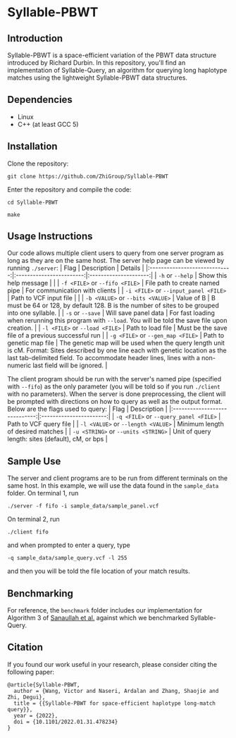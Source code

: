 # Syllable-PBWT
## Introduction
Syllable-PBWT is a space-efficient variation of the PBWT data structure introduced by Richard Durbin. In this repository, you'll find an implementation of Syllable-Query, an algorithm for querying long haplotype matches using the lightweight Syllable-PBWT data structures.

## Dependencies
- Linux
- C++ (at least GCC 5)

## Installation
Clone the repository:

`git clone https://github.com/ZhiGroup/Syllable-PBWT`

Enter the repository and compile the code:

`cd Syllable-PBWT`

`make`

## Usage Instructions
Our code allows multiple client users to query from one server program as long as they are on the same host. The server help page can be viewed by running
`./server`:
|              Flag             |      Description         |        Details         |
|:-----------------------------:|:------------------------:|:---------------------:|
| `-h` or `--help`  | Show this help message   |  |
| `-f <FILE>` or `--fifo <FILE>`  | File path to create named pipe | For communication with clients |
| `-i <FILE>` or `--input_panel <FILE>` | Path to VCF input file | |
| `-b <VALUE>` or `--bits <VALUE>` | Value of B | B must be 64 or 128, by default 128. B is the number of sites to be grouped into one syllable. |
| `-s` or `--save` | Will save panel data | For fast loading when rerunning this program with `--load`. You will be told the save file upon creation. |
| `-l <FILE>` or `--load <FILE>` | Path to load file | Must be the save file of a previous successful run |
| `-g <FILE>` or `--gen_map <FILE>` | Path to genetic map file | The genetic map will be used when the query length unit is cM. Format: Sites described by one line each with genetic location as the last tab-delimited field. To accommodate header lines, lines with a non-numeric last field will be ignored. |

The client program should be run with the server's named pipe (specified with `--fifo`) as the only parameter (you will be told so if you run `./client` with no parameters). When the server is done preprocessing, the client will be prompted with directions on how to query as well as the output format. Below are the flags used to query:
|             Flag              |     Description         |
|:-----------------------------:|:-----------------------:|
| `-q <FILE>` or `--query_panel <FILE>` | Path to VCF query file |
| `-l <VALUE>` or `--length <VALUE>` | Minimum length of desired matches |
| `-u <STRING>` or `--units <STRING>` | Unit of query length: sites (default), cM, or bps |

## Sample Use
The server and client programs are to be run from different terminals on the same host. In this example, we will use the data found in the `sample_data` folder. On terminal 1, run

`./server -f fifo -i sample_data/sample_panel.vcf`

On terminal 2, run

`./client fifo`

and when prompted to enter a query, type

`-q sample_data/sample_query.vcf -l 255`

and then you will be told the file location of your match results.

## Benchmarking
For reference, the `benchmark` folder includes our implementation for Algorithm 3 of [Sanaullah et al.](https://academic.oup.com/bioinformatics/article/37/16/2390/6149123) against which we benchmarked Syllable-Query.

## Citation
If you found our work useful in your research, please consider citing the following paper:
```
@article{Syllable-PBWT,
  author = {Wang, Victor and Naseri, Ardalan and Zhang, Shaojie and Zhi, Degui},
  title = {{Syllable-PBWT for space-efficient haplotype long-match query}},
  year = {2022},
  doi = {10.1101/2022.01.31.478234}
}
```
